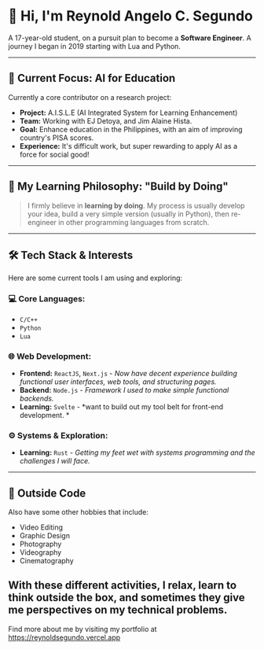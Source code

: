 # 👋 Hi, I'm Reynold Angelo C. Segundo

A 17-year-old student, on a pursuit plan to become a **Software Engineer**. A journey I began in 2019 starting with Lua and Python.

---

## 🚀 Current Focus: AI for Education

Currently a core contributor on a research project:
*   **Project:** A.I.S.L.E (AI Integrated System for Learning Enhancement)
*   **Team:** Working with EJ Detoya, and Jim Alaine Hista.
*   **Goal:** Enhance education in the Philippines, with an aim of improving country's PISA scores.
*   **Experience:** It's difficult work, but super rewarding to apply AI as a force for social good!

---

## 🌱 My Learning Philosophy: "Build by Doing"


> I firmly believe in **learning by doing**. My process is usually develop your idea, build a very simple version (usually in Python), then re-engineer in other programming languages from scratch.


---


## 🛠️ Tech Stack & Interests




Here are some current tools I am using and exploring:




### 💻 Core Languages:
*   `C/C++` 
*   `Python`
*   `Lua`




### 🌐 Web Development: 
*   **Frontend:** `ReactJS`, `Next.js` - *Now have decent experience building functional user interfaces, web tools, and structuring pages.*
*   **Backend:** `Node.js` - *Framework I used to make simple functional backends.* 
*   **Learning:** `Svelte` - *want to build out my tool belt for front-end development. *


### ⚙️ Systems & Exploration:
*   **Learning:** `Rust` - *Getting my feet wet with systems programming and the challenges I will face.*


---


## 🎨 Outside Code


Also have some other hobbies that include:
*   Video Editing
*   Graphic Design 
*   Photography
*   Videography
*   Cinematography


With these different activities, I relax, learn to think outside the box, and sometimes they give me perspectives on my technical problems. 
---
Find more about me by visiting my portfolio at https://reynoldsegundo.vercel.app
